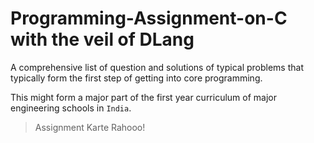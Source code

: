 # Programming-Assignment-on-C with the veil of DLang
A comprehensive list of question and solutions of typical problems that typically form the first step of getting into core programming.

This might form a major part of the first year curriculum of major engineering schools in `India`.

> Assignment Karte Rahooo!
